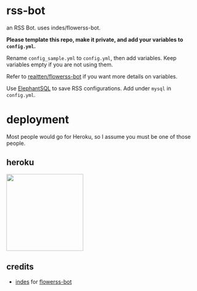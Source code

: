 # rss-bot
an RSS Bot. uses indes/flowerss-bot.

**Please template this repo, make it private, and add your variables to ``config.yml``.**

Rename ``config_sample.yml`` to ``config.yml``, then add variables. Keep variables empty if you are not using them.

Refer to [reaitten/flowerss-bot](https://github.com/reaitten/flowerss-bot) if you want more details on variables.

Use [ElephantSQL](elephantsql.com) to save RSS configurations. Add under ``mysql`` in ``config.yml``.

# deployment
Most people would go for Heroku, so I assume you must be one of those people.

## heroku
<p><a href="https://heroku.com/deploy?template=https://github.com/reaitten/rss-bot"> <img src="https://img.shields.io/badge/Deploy%20To%20Heroku-blueviolet?style=for-the-badge&logo=heroku" width="200""/></a></p>

## credits
- [indes](https://github.com/indes) for [flowerss-bot](https://github.com/indes/flowerss-bot)
